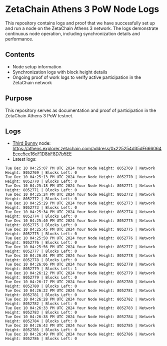 # ZetaChain Athens 3 PoW Node Logs
This repository contains logs and proof that we have successfully set up and run a node on the ZetaChain Athens 3 network. The logs demonstrate continuous node operation, including synchronization details and performance.

## Contents
- Node setup information
- Synchronization logs with block height details
- Ongoing proof of work logs to verify active participation in the ZetaChain network

## Purpose
This repository serves as documentation and proof of participation in the ZetaChain Athens 3 PoW testnet.

## Logs

- [Third Bunny](https://thirdbunny.xyz/) node: https://athens.explorer.zetachain.com/address/0x225254d35dE666064Eccc5ce16eF1D8bF8D7b5EE
- Latest logs:
```
Tue Dec 10 04:25:07 PM UTC 2024 Your Node Height: 8052769 | Network Height: 8052769 | Blocks Left: 0
Tue Dec 10 04:25:13 PM UTC 2024 Your Node Height: 8052770 | Network Height: 8052770 | Blocks Left: 0
Tue Dec 10 04:25:18 PM UTC 2024 Your Node Height: 8052771 | Network Height: 8052771 | Blocks Left: 0
Tue Dec 10 04:25:24 PM UTC 2024 Your Node Height: 8052772 | Network Height: 8052772 | Blocks Left: 0
Tue Dec 10 04:25:29 PM UTC 2024 Your Node Height: 8052773 | Network Height: 8052773 | Blocks Left: 0
Tue Dec 10 04:25:34 PM UTC 2024 Your Node Height: 8052774 | Network Height: 8052774 | Blocks Left: 0
Tue Dec 10 04:25:40 PM UTC 2024 Your Node Height: 8052775 | Network Height: 8052775 | Blocks Left: 0
Tue Dec 10 04:25:45 PM UTC 2024 Your Node Height: 8052775 | Network Height: 8052775 | Blocks Left: 0
Tue Dec 10 04:25:50 PM UTC 2024 Your Node Height: 8052776 | Network Height: 8052776 | Blocks Left: 0
Tue Dec 10 04:25:56 PM UTC 2024 Your Node Height: 8052777 | Network Height: 8052777 | Blocks Left: 0
Tue Dec 10 04:26:01 PM UTC 2024 Your Node Height: 8052778 | Network Height: 8052778 | Blocks Left: 0
Tue Dec 10 04:26:06 PM UTC 2024 Your Node Height: 8052778 | Network Height: 8052779 | Blocks Left: 1
Tue Dec 10 04:26:12 PM UTC 2024 Your Node Height: 8052779 | Network Height: 8052779 | Blocks Left: 0
Tue Dec 10 04:26:17 PM UTC 2024 Your Node Height: 8052780 | Network Height: 8052780 | Blocks Left: 0
Tue Dec 10 04:26:22 PM UTC 2024 Your Node Height: 8052781 | Network Height: 8052781 | Blocks Left: 0
Tue Dec 10 04:26:28 PM UTC 2024 Your Node Height: 8052782 | Network Height: 8052782 | Blocks Left: 0
Tue Dec 10 04:26:33 PM UTC 2024 Your Node Height: 8052783 | Network Height: 8052783 | Blocks Left: 0
Tue Dec 10 04:26:38 PM UTC 2024 Your Node Height: 8052784 | Network Height: 8052784 | Blocks Left: 0
Tue Dec 10 04:26:43 PM UTC 2024 Your Node Height: 8052785 | Network Height: 8052785 | Blocks Left: 0
Tue Dec 10 04:26:49 PM UTC 2024 Your Node Height: 8052786 | Network Height: 8052786 | Blocks Left: 0
```
